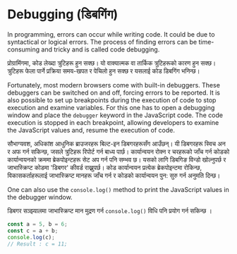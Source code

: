 # Debugging (डिबगिंग)

In programming, errors can occur while writing code. It could be due to syntactical or logical errors. The process of finding errors can be time-consuming and tricky and is called code debugging.

प्रोग्रामिंगमा, कोड लेख्दा त्रुटिहरू हुन सक्छ। यो वाक्यात्मक वा तार्किक त्रुटिहरूको कारण हुन सक्छ। त्रुटिहरू फेला पार्ने प्रक्रिया समय-खपत र पेचिलो हुन सक्छ र यसलाई कोड डिबगिंग भनिन्छ।

Fortunately, most modern browsers come with built-in debuggers. These debuggers can be switched on and off, forcing errors to be reported. It is also possible to set up breakpoints during the execution of code to stop execution and examine variables. For this one has to open a debugging window and place the `debugger` keyword in the JavaScript code. The code execution is stopped in each breakpoint, allowing developers to examine the JavaScript values and, resume the execution of code.

सौभाग्यवश, अधिकांश आधुनिक ब्राउजरहरू बिल्ट-इन डिबगरहरूसँग आउँछन्। यी डिबगरहरू स्विच अन र अफ गर्न सकिन्छ, जसले त्रुटिहरू रिपोर्ट गर्न बाध्य पार्छ। कार्यान्वयन रोक्न र चरहरूको जाँच गर्न कोडको कार्यान्वयनको क्रममा ब्रेकपोइन्टहरू सेट अप गर्न पनि सम्भव छ। यसको लागि डिबगिङ विन्डो खोल्नुपर्छ र जाभास्क्रिप्ट कोडमा 'डिबगर' कीवर्ड राख्नुपर्छ। कोड कार्यान्वयन प्रत्येक ब्रेकपोइन्टमा रोकिन्छ, विकासकर्ताहरूलाई जाभास्क्रिप्ट मानहरू जाँच गर्न र कोडको कार्यान्वयन पुन: सुरु गर्न अनुमति दिन्छ।

One can also use the `console.log()` method to print the JavaScript values in the debugger window.

डिबगर सञ्झ्यालमा जाभास्क्रिप्ट मान मुद्रण गर्न `console.log()` विधि पनि प्रयोग गर्न सकिन्छ ।

```javascript
const a = 5, b = 6;
const c = a + b;
console.log(c);
// Result : c = 11;
```
